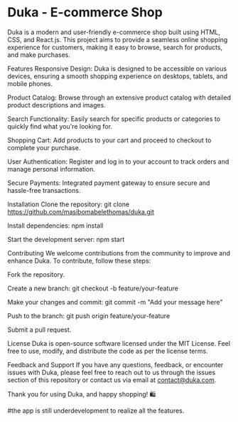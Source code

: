 # Duka - E-commerce Shop
Duka is a modern and user-friendly e-commerce shop built using HTML, CSS, and React.js. 
This project aims to provide a seamless online shopping experience for customers, making it easy to browse, search for products, and make purchases.

Features
Responsive Design: Duka is designed to be accessible on various devices, ensuring a smooth shopping experience on desktops, tablets, and mobile phones.

Product Catalog: Browse through an extensive product catalog with detailed product descriptions and images.

Search Functionality: Easily search for specific products or categories to quickly find what you're looking for.

Shopping Cart: Add products to your cart and proceed to checkout to complete your purchase.

User Authentication: Register and log in to your account to track orders and manage personal information.

Secure Payments: Integrated payment gateway to ensure secure and hassle-free transactions.

Installation
Clone the repository: git clone https://github.com/masibomabelethomas/duka.git

Install dependencies: npm install

Start the development server: npm start

Contributing
We welcome contributions from the community to improve and enhance Duka. To contribute, follow these steps:

Fork the repository.

Create a new branch: git checkout -b feature/your-feature

Make your changes and commit: git commit -m "Add your message here"

Push to the branch: git push origin feature/your-feature

Submit a pull request.

License
Duka is open-source software licensed under the MIT License. Feel free to use, modify, and distribute the code as per the license terms.

Feedback and Support
If you have any questions, feedback, or encounter issues with Duka, please feel free to reach out to us through the issues section of this repository or contact us via email at contact@duka.com.

Thank you for using Duka, and happy shopping! 🛍️

#the app is still underdevelopment to realize all the features.
